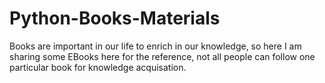 # Python-Books-Materials
Books are important in our life to enrich in our knowledge, so here I am sharing some EBooks here for the reference, not all people can follow one particular book for knowledge acquisation.
